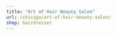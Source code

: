 ```yaml
---
title: "Art of Hair Beauty Salon"
url: /chicago/art-of-hair-beauty-salon/
shop: hairdresser
---
```

